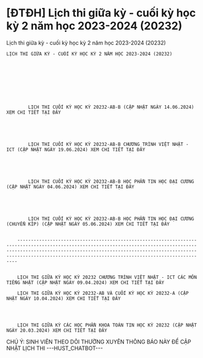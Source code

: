 # [ĐTĐH] Lịch thi giữa kỳ - cuối kỳ học kỳ 2 năm học 2023-2024 (20232)

Lịch thi giữa kỳ - cuối kỳ học kỳ 2 năm học 2023-2024 (20232)
        
	LỊCH THI GIỮA KỲ - CUỐI KỲ HỌC KỲ 2 NĂM HỌC 2023-2024 (20232)

	

	

	

	
		
			LỊCH THI CUỐI KỲ HỌC KỲ 20232-AB-B (CẬP NHẬT NGÀY 14.06.2024) XEM CHI TIẾT TẠI ĐÂY
	
	
		 
	
		
			LỊCH THI CUỐI KỲ HỌC KỲ 20232-AB-B CHƯƠNG TRÌNH VIỆT NHẬT - ICT (CẬP NHẬT NGÀY 19.06.2024) XEM CHI TIẾT TẠI ĐÂY
	
	
		 
	
		
			LỊCH THI CUỐI KỲ HỌC KỲ 20232-AB-B HỌC PHẦN TIN HỌC ĐẠI CƯƠNG (CẬP NHẬT NGÀY 04.06.2024) XEM CHI TIẾT TẠI ĐÂY
	
	

	
		
			LỊCH THI CUỐI KỲ HỌC KỲ 20232-AB-B HỌC PHẦN TIN HỌC ĐẠI CƯƠNG (CHUYỂN KÍP) (CẬP NHẬT NGÀY 05.06.2024) XEM CHI TIẾT TẠI ĐÂY
	
	
		----------------------------------------------------------------------------------------------------------------------------------------------------------------------------------------------------------------------------------------------------------------------------------------

	
		LỊCH THI GIỮA KỲ HỌC KỲ 20232 CHƯƠNG TRÌNH VIỆT NHẬT - ICT CÁC MÔN TIẾNG NHẬT (CẬP NHẬT NGÀY 09.04.2024) XEM CHI TIẾT TẠI ĐÂY
	
		LỊCH THI GIỮA KỲ HỌC KỲ 20232-AB VÀ CUỐI KỲ HỌC KỲ 20232-A (CẬP NHẬT NGÀY 10.04.2024) XEM CHI TIẾT TẠI ĐÂY 

	 

	
		LỊCH THI GIỮA KỲ CÁC HỌC PHẦN KHOA TOÁN TIN HỌC KỲ 20232 (CẬP NHẬT NGÀY 20.03.2024) XEM CHI TIẾT TẠI ĐÂY

CHÚ Ý: SINH VIÊN THEO DÕI THƯỜNG XUYÊN THÔNG BÁO NÀY ĐỂ CẬP NHẬT LỊCH THI 
 ---HUST_CHATBOT---